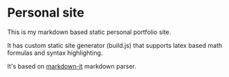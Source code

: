# Personal site

This is my markdown based static personal portfolio site.

It has custom static site generator (build.js) that supports
latex based math formulas and syntax highlighting.

It's based on [markdown-it](https://github.com/markdown-it/markdown-it) markdown parser. 
